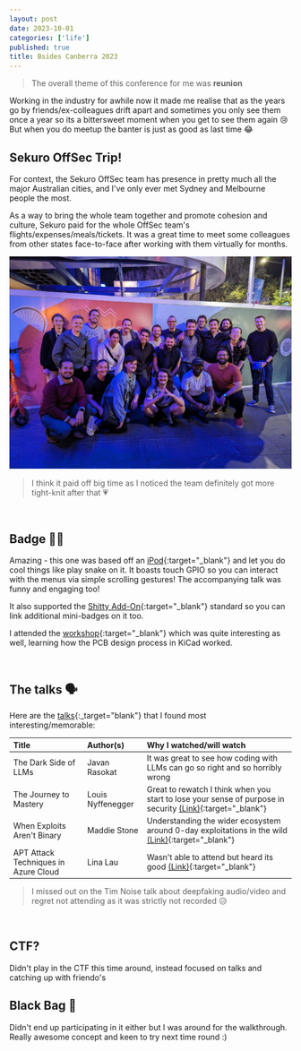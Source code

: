 ```yaml
---
layout: post
date: 2023-10-01
categories: ['life']
published: true
title: Bsides Canberra 2023
---
```


> The overall theme of this conference for me was **reunion**

Working in the industry for awhile now it made me realise that as the years go by friends/ex-colleagues drift apart and sometimes you only see them once a year so its a bittersweet moment when you get to see them again :cry: But when you do meetup the banter is just as good as last time :joy:  

## Sekuro OffSec Trip!

For context, the Sekuro OffSec team has presence in pretty much all the major Australian cities, and I've only ever met Sydney and Melbourne people the most.   
  
As a way to bring the whole team together and promote cohesion and culture, Sekuro paid for the whole  OffSec team's flights/expenses/meals/tickets. It was a great time to meet some colleagues from other states face-to-face after working with them virtually for months.

![sekuro](/assets/images/bsides23-sekuro.png)

> I think it paid off big time as I noticed the team definitely got more tight-knit after that :heartpulse:  

<br/>

## Badge :beginner::iphone:

Amazing - this one was based off an [iPod](https://gitlab.com/pjranki/bpod){:target="_blank"} and let you do cool things like play snake on it. It boasts touch GPIO so you can interact with the menus via simple scrolling gestures! The accompanying talk was funny and engaging too!  
  
It also supported the [Shitty Add-On](https://hackaday.com/2019/03/20/introducing-the-shitty-add-on-v1-69bis-standard/){:target="_blank"} standard so you can link additional mini-badges on it too.  

I attended the [workshop](https://joshajohnson.com/bsidescbr23-workshop/){:target="_blank"} which was quite interesting as well, learning how the PCB design process in KiCad worked.  

<br/>

## The talks :speaking_head:

Here are the [talks](https://www.bsidesau.com.au/2023/schedule/BSides-Canberra-2023-Sessions.pdf){:_target="blank"} that I found most interesting/memorable:

|Title | Author(s) | Why I watched/will watch|
|:-----|:----------|:--------------------------|
|The Dark Side of LLMs|Javan Rasokat|It was great to see how coding with LLMs can go so right and so horribly wrong|
|The Journey to Mastery|Louis Nyffenegger|Great to rewatch I think when you start to lose your sense of purpose in security [(Link)](https://www.youtube.com/watch?v=Ys66llx4PvA){:target="_blank"} |
|When Exploits Aren't Binary|Maddie Stone| Understanding the wider ecosystem around 0-day exploitations in the wild [(Link)](https://www.youtube.com/watch?v=rVAsXjqp9TI){:target="_blank"} |
|APT Attack Techniques in Azure Cloud|Lina Lau|Wasn't able to attend but heard its good [(Link)](https://www.youtube.com/watch?v=OHKZkXC4Duw){:target="_blank"}   |


> I missed out on the Tim Noise talk about deepfaking audio/video and regret not attending as it was strictly not recorded :disappointed_relieved:  
 
<br/>

## CTF?

Didn't play in the CTF this time around, instead focused on talks and catching up with friendo's


## Black Bag :briefcase:

Didn't end up participating in it either but I was around for the walkthrough. Really awesome concept and keen to try next time round :)  

